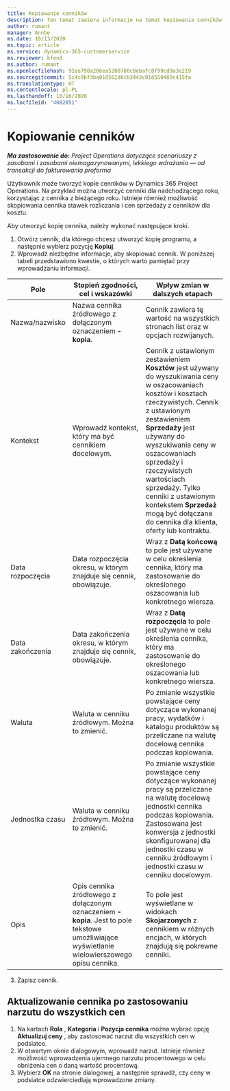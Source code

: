 ```yaml
---
title: Kopiowanie cenników
description: Ten temat zawiera informacje na temat kopiowania cenników produktów w Project Operations.
author: rumant
manager: Annbe
ms.date: 10/13/2020
ms.topic: article
ms.service: dynamics-365-customerservice
ms.reviewer: kfend
ms.author: rumant
ms.openlocfilehash: 91ee798a206ea5200780c8ebafc8f99cd9a3e219
ms.sourcegitcommit: 5c4c9bf3ba018562d6cb3443c01d550489c415fa
ms.translationtype: HT
ms.contentlocale: pl-PL
ms.lasthandoff: 10/16/2020
ms.locfileid: "4082051"
---
```

# <a name="copy-price-lists"></a>Kopiowanie cenników

_**Ma zastosowanie do:** Project Operations dotyczące scenariuszy z zasobami i zasobami niemagazynowanymi, lekkiego wdrażania — od transakcji do fakturowania proforma_

Użytkownik może tworzyć kopie cenników w Dynamics 365 Project Operations. Na przykład można utworzyć cenniki dla nadchodzącego roku, korzystając z cennika z bieżącego roku.  Istnieje również możliwość skopiowania cennika stawek rozliczania i cen sprzedaży z cenników dla kosztu. 

Aby utworzyć kopię cennika, należy wykonać następujące kroki.

1. Otwórz cennik, dla którego chcesz utworzyć kopię programu, a następnie wybierz pozycję **Kopiuj**.
2. Wprowadź niezbędne informacje, aby skopiować cennik. W poniższej tabeli przedstawiono kwestie, o których warto pamiętać przy wprowadzaniu informacji.

| Pole | Stopień zgodności, cel i wskazówki | Wpływ zmian w dalszych etapach |
| --- | --- | --- |
| Nazwa/nazwisko | Nazwa cennika źródłowego z dołączonym oznaczeniem **-kopia**. | Cennik zawiera tę wartość na wszystkich stronach list oraz w opcjach rozwijanych. |
| Kontekst | Wprowadź kontekst, który ma być cennikiem docelowym. | Cennik z ustawionym zestawieniem **Kosztów** jest używany do wyszukiwania ceny w oszacowaniach kosztów i kosztach rzeczywistych. Cennik z ustawionym zestawieniem **Sprzedaży** jest używany do wyszukiwania ceny w oszacowaniach sprzedaży i rzeczywistych wartościach sprzedaży. Tylko cenniki z ustawionym kontekstem **Sprzedaż** mogą być dołączane do cennika dla klienta, oferty lub kontraktu. |
| Data rozpoczęcia | Data rozpoczęcia okresu, w którym znajduje się cennik, obowiązuje. | Wraz z **Datą końcową** to pole jest używane w celu określenia cennika, który ma zastosowanie do określonego oszacowania lub konkretnego wiersza. |
| Data zakończenia | Data zakończenia okresu, w którym znajduje się cennik, obowiązuje. | Wraz z **Datą rozpoczęcia** to pole jest używane w celu określenia cennika, który ma zastosowanie do określonego oszacowania lub konkretnego wiersza. |
| Waluta | Waluta w cenniku źródłowym. Można to zmienić. | Po zmianie wszystkie powstające ceny dotyczące wykonanej pracy, wydatków i katalogu produktów są przeliczane na walutę docelową cennika podczas kopiowania. |
| Jednostka czasu | Waluta w cenniku źródłowym. Można to zmienić. | Po zmianie wszystkie powstające ceny dotyczące wykonanej pracy są przeliczane na walutę docelową jednostki cennika podczas kopiowania. Zastosowana jest konwersja z jednostki skonfigurowanej dla jednostki czasu w cenniku źródłowym i jednostki czasu w cenniku docelowym. |
| Opis | Opis cennika źródłowego z dołączonym oznaczeniem **-kopia**. Jest to pole tekstowe umożliwiające wyświetlanie wielowierszowego opisu cennika. | To pole jest wyświetlane w widokach **Skojarzonych** z cennikiem w różnych encjach, w których znajdują się pokrewne cenniki. |

3. Zapisz cennik. 

## <a name="update-a-price-list-by-applying-a-mark-up-to-all-the-prices"></a>Aktualizowanie cennika po zastosowaniu narzutu do wszystkich cen

1. Na kartach **Rola** , **Kategoria** i **Pozycja cennika** można wybrać opcję **Aktualizuj ceny** , aby zastosować narzut dla wszystkich cen w podsiatce. 
2. W otwartym oknie dialogowym, wprowadź narzut. Istnieje również możliwość wprowadzenia ujemnego narzutu procentowego w celu obniżenia cen o daną wartość procentową. 
3. Wybierz **OK** na stronie dialogowej, a następnie sprawdź, czy ceny w podsiatce odzwierciedlają wprowadzone zmiany.

